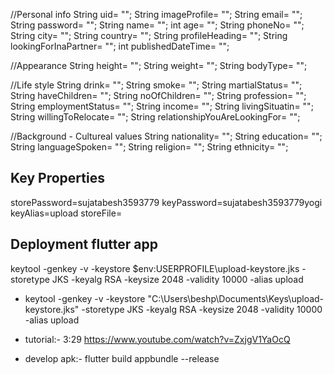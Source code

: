//Personal info
  String uid= "";
  String imageProfile= "";
  String email= "";
  String password= "";
  String name= "";
  int age= "";
  String phoneNo= "";
  String city= "";
  String country= "";
  String profileHeading= "";
  String lookingForInaPartner= "";
  int publishedDateTime= "";

  //Appearance
  String height= "";
  String weight= "";
  String bodyType= "";

  //Life style
  String drink= "";
  String smoke= "";
  String martialStatus= "";
  String haveChildren= "";
  String noOfChildren= "";
  String profession= "";
  String employmentStatus= "";
  String income= "";
  String livingSituatin= "";
  String willingToRelocate= "";
  String relationshipYouAreLookingFor= "";

  //Background - Cultureal values
  String nationality= "";
  String education= "";
  String languageSpoken= "";
  String religion= "";
  String ethnicity= "";

## Key Properties
storePassword=sujatabesh3593779
keyPassword=sujatabesh3593779yogi
keyAlias=upload
storeFile=<keystore-file-location>

## Deployment flutter app
keytool -genkey -v -keystore $env:USERPROFILE\upload-keystore.jks -storetype JKS -keyalg RSA -keysize 2048 -validity 10000 -alias upload
- keytool -genkey -v -keystore "C:\Users\beshp\Documents\Keys\upload-keystore.jks" -storetype JKS -keyalg RSA -keysize 2048 -validity 10000 -alias upload 
- tutorial:- 3:29 https://www.youtube.com/watch?v=ZxjgV1YaOcQ

- develop apk:- flutter build appbundle --release